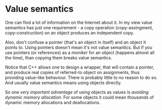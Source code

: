   
# Value semantics

  One can find a lot of information on the Internet about it. In my view value semantics has 
  just one requirement - a copy operation (copy-assingment, copy-construction) on an object 
  produces an independent copy. 
  
  Also, don't confuse a pointer (that's an object in itself) and  an object it points to. Using 
  pointers doesn't mean it's not value semantics. But if you use pointers (or references) as a 
  *moniker* for an object (happens almost all the time), than copying  them breaks value semantics. 
  
  Notice that C++ allows one to design a wrapper, that will contain a pointer, and produce real 
  copies of referred-to object on assignments, thus providing value-like behaviour. There is 
  probably little to no reason to do so. And usually value semantics means using objects directly.

  So one *very important advantage* of using objects as values is *avoiding dynamic memory allocation*.
  For some objects it could mean *thousands* of dynamic memory allocations and deallocations.



